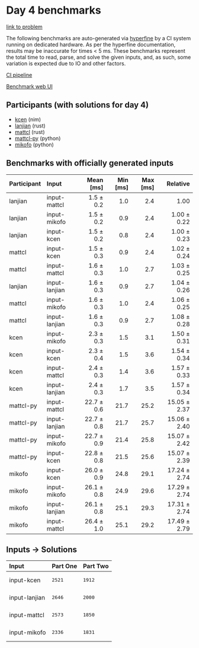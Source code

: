 # Day 4 benchmarks

[link to problem](https://adventofcode.com/2024/day/4)

The following benchmarks are auto-generated via
[hyperfine](https://github.com/sharkdp/hyperfine) by a CI system running on
dedicated hardware. As per the hyperfine documentation, results may be
inaccurate for times < 5 ms. These benchmarks represent the total time to read,
parse, and solve the given inputs, and, as such, some variation is expected due
to IO and other factors.

[CI pipeline](http://ci.papercode.net:8080/teams/main/pipelines/aoc2024)

[Benchmark web UI](https://aoc.ancalagon.black)


## Participants (with solutions for day 4)

- [kcen](https://github.com/kcen/aoc2024) (nim)
- [lanjian](https://github.com/lanjian/aoc-2024) (rust)
- [mattcl](https://github.com/mattcl/aoc2024) (rust)
- [mattcl-py](https://github.com/mattcl/aoc2024-py) (python)
- [mikofo](https://github.com/mikofo/aoc2024) (python)


## Benchmarks with officially generated inputs

| Participant | Input | Mean [ms] | Min [ms] | Max [ms] | Relative |
|:---|:---|---:|---:|---:|---:|
| lanjian | input-mattcl | 1.5 ± 0.2 | 1.0 | 2.4 | 1.00 |
| lanjian | input-mikofo | 1.5 ± 0.2 | 0.9 | 2.4 | 1.00 ± 0.22 |
| lanjian | input-kcen | 1.5 ± 0.2 | 0.8 | 2.4 | 1.00 ± 0.23 |
| mattcl | input-kcen | 1.5 ± 0.3 | 0.9 | 2.4 | 1.02 ± 0.24 |
| mattcl | input-mattcl | 1.6 ± 0.3 | 1.0 | 2.7 | 1.03 ± 0.25 |
| lanjian | input-lanjian | 1.6 ± 0.3 | 0.9 | 2.7 | 1.04 ± 0.26 |
| mattcl | input-mikofo | 1.6 ± 0.3 | 1.0 | 2.4 | 1.06 ± 0.25 |
| mattcl | input-lanjian | 1.6 ± 0.3 | 0.9 | 2.7 | 1.08 ± 0.28 |
| kcen | input-mikofo | 2.3 ± 0.3 | 1.5 | 3.1 | 1.50 ± 0.31 |
| kcen | input-kcen | 2.3 ± 0.4 | 1.5 | 3.6 | 1.54 ± 0.34 |
| kcen | input-mattcl | 2.4 ± 0.3 | 1.4 | 3.6 | 1.57 ± 0.33 |
| kcen | input-lanjian | 2.4 ± 0.3 | 1.7 | 3.5 | 1.57 ± 0.34 |
| mattcl-py | input-mattcl | 22.7 ± 0.6 | 21.7 | 25.2 | 15.05 ± 2.37 |
| mattcl-py | input-lanjian | 22.7 ± 0.8 | 21.7 | 25.7 | 15.06 ± 2.40 |
| mattcl-py | input-mikofo | 22.7 ± 0.9 | 21.4 | 25.8 | 15.07 ± 2.42 |
| mattcl-py | input-kcen | 22.8 ± 0.8 | 21.5 | 25.6 | 15.07 ± 2.39 |
| mikofo | input-kcen | 26.0 ± 0.9 | 24.8 | 29.1 | 17.24 ± 2.74 |
| mikofo | input-mikofo | 26.1 ± 0.8 | 24.9 | 29.6 | 17.29 ± 2.74 |
| mikofo | input-lanjian | 26.1 ± 0.8 | 25.1 | 29.3 | 17.31 ± 2.74 |
| mikofo | input-mattcl | 26.4 ± 1.0 | 25.1 | 29.2 | 17.49 ± 2.79 |


## Inputs -> Solutions

| Input | Part One | Part Two |
|:---|:---|:---|
|input-kcen|<pre>2521</pre>|<pre>1912</pre>|
|input-lanjian|<pre>2646</pre>|<pre>2000</pre>|
|input-mattcl|<pre>2573</pre>|<pre>1850</pre>|
|input-mikofo|<pre>2336</pre>|<pre>1831</pre>|
